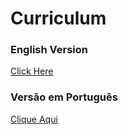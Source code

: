 # Curriculum

### English Version
[Click Here](english/index.md)

### Versão em Português
[Clique Aqui](portuguese/index.md)
